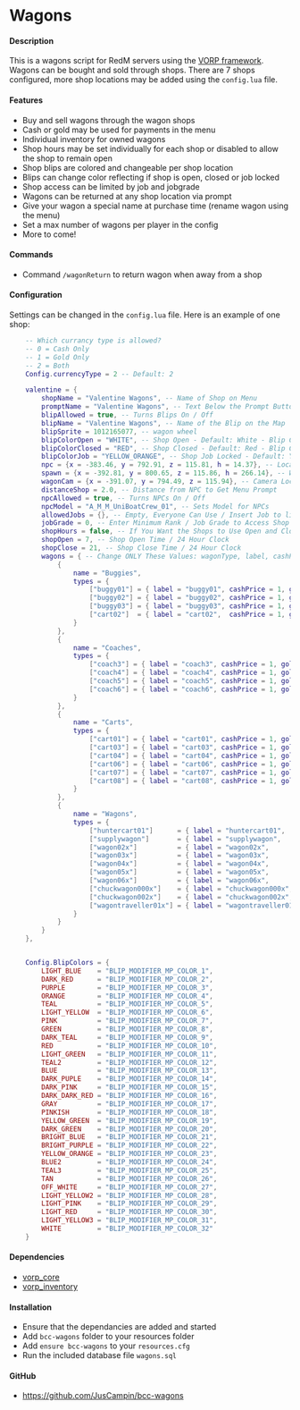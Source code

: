 # Wagons

#### Description

This is a wagons script for RedM servers using the [VORP framework](https://github.com/VORPCORE). Wagons can be bought and sold through shops. There are 7 shops configured, more shop locations may be added using the `config.lua` file.

#### Features

- Buy and sell wagons through the wagon shops
- Cash or gold may be used for payments in the menu
- Individual inventory for owned wagons
- Shop hours may be set individually for each shop or disabled to allow the shop to remain open
- Shop blips are colored and changeable per shop location
- Blips can change color reflecting if shop is open, closed or job locked
- Shop access can be limited by job and jobgrade
- Wagons can be returned at any shop location via prompt
- Give your wagon a special name at purchase time (rename wagon using the menu)
- Set a max number of wagons per player in the config
- More to come!

#### Commands

- Command `/wagonReturn` to return wagon when away from a shop

#### Configuration

Settings can be changed in the `config.lua` file. Here is an example of one shop:

```lua
    -- Which currancy type is allowed?
    -- 0 = Cash Only
    -- 1 = Gold Only
    -- 2 = Both
    Config.currencyType = 2 -- Default: 2

    valentine = {
        shopName = "Valentine Wagons", -- Name of Shop on Menu
        promptName = "Valentine Wagons", -- Text Below the Prompt Button
        blipAllowed = true, -- Turns Blips On / Off
        blipName = "Valentine Wagons", -- Name of the Blip on the Map
        blipSprite = 1012165077, -- wagon wheel
        blipColorOpen = "WHITE", -- Shop Open - Default: White - Blip Colors Shown Below
        blipColorClosed = "RED", -- Shop Closed - Default: Red - Blip Colors Shown Below
        blipColorJob = "YELLOW_ORANGE", -- Shop Job Locked - Default: Yellow - Blip Colors Shown Below
        npc = {x = -383.46, y = 792.91, z = 115.81, h = 14.37}, -- Location for NPC and Shop
        spawn = {x = -392.81, y = 800.65, z = 115.86, h = 266.14}, -- Wagon Spawn and Return Positions
        wagonCam = {x = -391.07, y = 794.49, z = 115.94}, -- Camera Location to View Wagon When In-Menu
        distanceShop = 2.0, -- Distance from NPC to Get Menu Prompt
        npcAllowed = true, -- Turns NPCs On / Off
        npcModel = "A_M_M_UniBoatCrew_01", -- Sets Model for NPCs
        allowedJobs = {}, -- Empty, Everyone Can Use / Insert Job to limit access - ex. "police"
        jobGrade = 0, -- Enter Minimum Rank / Job Grade to Access Shop
        shopHours = false, -- If You Want the Shops to Use Open and Closed Hours
        shopOpen = 7, -- Shop Open Time / 24 Hour Clock
        shopClose = 21, -- Shop Close Time / 24 Hour Clock
        wagons = { -- Change ONLY These Values: wagonType, label, cashPrice, goldPrice and sellPrice
            {
                name = "Buggies",
                types = {
                    ["buggy01"] = { label = "buggy01", cashPrice = 1, goldPrice = 1, sellPrice = 1 },
                    ["buggy02"] = { label = "buggy02", cashPrice = 1, goldPrice = 1, sellPrice = 1 },
                    ["buggy03"] = { label = "buggy03", cashPrice = 1, goldPrice = 1, sellPrice = 1 },
                    ["cart02"]  = { label = "cart02",  cashPrice = 1, goldPrice = 1, sellPrice = 1 },
                }
            },
            {
                name = "Coaches",
                types = {
                    ["coach3"] = { label = "coach3", cashPrice = 1, goldPrice = 1, sellPrice = 1 },
                    ["coach4"] = { label = "coach4", cashPrice = 1, goldPrice = 1, sellPrice = 1 },
                    ["coach5"] = { label = "coach5", cashPrice = 1, goldPrice = 1, sellPrice = 1 },
                    ["coach6"] = { label = "coach6", cashPrice = 1, goldPrice = 1, sellPrice = 1 },
                }
            },
            {
                name = "Carts",
                types = {
                    ["cart01"] = { label = "cart01", cashPrice = 1, goldPrice = 1, sellPrice = 1 },
                    ["cart03"] = { label = "cart03", cashPrice = 1, goldPrice = 1, sellPrice = 1 },
                    ["cart04"] = { label = "cart04", cashPrice = 1, goldPrice = 1, sellPrice = 1 },
                    ["cart06"] = { label = "cart06", cashPrice = 1, goldPrice = 1, sellPrice = 1 },
                    ["cart07"] = { label = "cart07", cashPrice = 1, goldPrice = 1, sellPrice = 1 },
                    ["cart08"] = { label = "cart08", cashPrice = 1, goldPrice = 1, sellPrice = 1 },
                }
            },
            {
                name = "Wagons",
                types = {
                    ["huntercart01"]      = { label = "huntercart01",      cashPrice = 1, goldPrice = 1, sellPrice = 1 },
                    ["supplywagon"]       = { label = "supplywagon",       cashPrice = 1, goldPrice = 1, sellPrice = 1 },
                    ["wagon02x"]          = { label = "wagon02x",          cashPrice = 1, goldPrice = 1, sellPrice = 1 },
                    ["wagon03x"]          = { label = "wagon03x",          cashPrice = 1, goldPrice = 1, sellPrice = 1 },
                    ["wagon04x"]          = { label = "wagon04x",          cashPrice = 1, goldPrice = 1, sellPrice = 1 },
                    ["wagon05x"]          = { label = "wagon05x",          cashPrice = 1, goldPrice = 1, sellPrice = 1 },
                    ["wagon06x"]          = { label = "wagon06x",          cashPrice = 1, goldPrice = 1, sellPrice = 1 },
                    ["chuckwagon000x"]    = { label = "chuckwagon000x",    cashPrice = 1, goldPrice = 1, sellPrice = 1 },
                    ["chuckwagon002x"]    = { label = "chuckwagon002x",    cashPrice = 1, goldPrice = 1, sellPrice = 1 },
                    ["wagontraveller01x"] = { label = "wagontraveller01x", cashPrice = 1, goldPrice = 1, sellPrice = 1 },
                }
            }
        }
    },


    Config.BlipColors = {
        LIGHT_BLUE    = "BLIP_MODIFIER_MP_COLOR_1",
        DARK_RED      = "BLIP_MODIFIER_MP_COLOR_2",
        PURPLE        = "BLIP_MODIFIER_MP_COLOR_3",
        ORANGE        = "BLIP_MODIFIER_MP_COLOR_4",
        TEAL          = "BLIP_MODIFIER_MP_COLOR_5",
        LIGHT_YELLOW  = "BLIP_MODIFIER_MP_COLOR_6",
        PINK          = "BLIP_MODIFIER_MP_COLOR_7",
        GREEN         = "BLIP_MODIFIER_MP_COLOR_8",
        DARK_TEAL     = "BLIP_MODIFIER_MP_COLOR_9",
        RED           = "BLIP_MODIFIER_MP_COLOR_10",
        LIGHT_GREEN   = "BLIP_MODIFIER_MP_COLOR_11",
        TEAL2         = "BLIP_MODIFIER_MP_COLOR_12",
        BLUE          = "BLIP_MODIFIER_MP_COLOR_13",
        DARK_PUPLE    = "BLIP_MODIFIER_MP_COLOR_14",
        DARK_PINK     = "BLIP_MODIFIER_MP_COLOR_15",
        DARK_DARK_RED = "BLIP_MODIFIER_MP_COLOR_16",
        GRAY          = "BLIP_MODIFIER_MP_COLOR_17",
        PINKISH       = "BLIP_MODIFIER_MP_COLOR_18",
        YELLOW_GREEN  = "BLIP_MODIFIER_MP_COLOR_19",
        DARK_GREEN    = "BLIP_MODIFIER_MP_COLOR_20",
        BRIGHT_BLUE   = "BLIP_MODIFIER_MP_COLOR_21",
        BRIGHT_PURPLE = "BLIP_MODIFIER_MP_COLOR_22",
        YELLOW_ORANGE = "BLIP_MODIFIER_MP_COLOR_23",
        BLUE2         = "BLIP_MODIFIER_MP_COLOR_24",
        TEAL3         = "BLIP_MODIFIER_MP_COLOR_25",
        TAN           = "BLIP_MODIFIER_MP_COLOR_26",
        OFF_WHITE     = "BLIP_MODIFIER_MP_COLOR_27",
        LIGHT_YELLOW2 = "BLIP_MODIFIER_MP_COLOR_28",
        LIGHT_PINK    = "BLIP_MODIFIER_MP_COLOR_29",
        LIGHT_RED     = "BLIP_MODIFIER_MP_COLOR_30",
        LIGHT_YELLOW3 = "BLIP_MODIFIER_MP_COLOR_31",
        WHITE         = "BLIP_MODIFIER_MP_COLOR_32"
    }
```

#### Dependencies

- [vorp_core](https://github.com/VORPCORE/vorp-core-lua)
- [vorp_inventory](https://github.com/VORPCORE/vorp_inventory-lua)

#### Installation

- Ensure that the dependancies are added and started
- Add `bcc-wagons` folder to your resources folder
- Add `ensure bcc-wagons` to your `resources.cfg`
- Run the included database file `wagons.sql`

#### GitHub

- https://github.com/JusCampin/bcc-wagons
